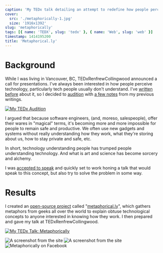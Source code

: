 ```yaml
---
caption: 'My TEDx talk detailing an attempt to redefine how people perceive technology.'
cover:
  src: './metaphorically-1.jpg'
  size: '1916x1392'
slug: 'metaphorically'
tags: [{ name: 'TEDX', slug: 'tedx' }, { name: 'Web', slug: 'web' }]
timestamp: 1414195200
title: 'Metaphorical.ly'
---
```


# Background

While I was living in Vancouver, BC, TEDxRenfrewCollingwood announced a call for
presentations. I've always been interested in how people perceive technology,
particularly tech people usually don't understand. I've [written
before](https://medium.com/@clintandrewhall/neither-sorcery-nor-alchemy-304691d1fb7c)
about it, so I decided to
[audition](https://www.youtube.com/watch?v=27t9pvCVef4) with [a few
notes](https://medium.com/@clintandrewhall/neither-sorcerers-nor-alchemists-80b7cd66ce15)
from my previous writings.

[![My TEDx Audition](/images/portfolio/metaphorically-4.jpg)](https://youtu.be/27t9pvCVef4?t=29s 'My TEDx Audition')

I argued that because software engineers, (and, moreso, salespeople), offer
their wares in "magical" terms, it's becoming more and more impossible for
people to remain safe and productive. We often use new gadgets and systems
without really understanding how they work, what they're storing about us, how
to stay private and safe, etc.

In short, technology understanding people has trumped people understanding
technology. And what is art and science has become sorcery and alchemy.

I was [accepted to
speak](http://tedxrenfrewcollingwood.com/speaker-2014/clint-hall) and quickly
set to work honing a talk that would speak to this concept, but also try to
solve the problem in some way.

# Results

I created an [open-source
project](https://github.com/clintandrewhall/metaphorically) called
"[metaphorical.ly](http://metaphorical.ly/)", which gathers metaphors from geeks
all over the world to explain obtuse technological concepts to anyone interested
in knowing how they work. I then prepared and gave my talk at
TEDxRenfrewCollingwood.

[![My TEDx Talk: Metaphorically](/images/portfolio/metaphorically-5.jpg)](https://youtu.be/IwjLylj6GpI?t=29s 'My TEDx Talk: Metaphorically')

![A screenshot from the site](/images/portfolio/metaphorically-1.jpg)
![A screenshot from the site](/images/portfolio/metaphorically-2.jpg)
![Metaphorically on Facebook](/images/portfolio/metaphorically-3.jpg)
